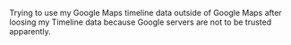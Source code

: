 Trying to use my Google Maps timeline data outside of Google Maps after loosing
my Timeline data because Google servers are not to be trusted apparently.
